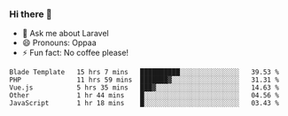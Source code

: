 ### Hi there 👋

<!--
**reubenwedson/reubenwedson** is a ✨ _special_ ✨ repository because its `README.md` (this file) appears on your GitHub profile.

Here are some ideas to get you started:

- 📫 How to reach me: 
- 🔭 I’m currently working on awesome talent app
- 🌱 I’m currently learning extreme Vue js technical stuffs
- 👯 I’m looking to collaborate on start ups challenges
- 🤔 I’m looking for help with time
-->
- 💬 Ask me about Laravel
- 😄 Pronouns: Oppaa
- ⚡ Fun fact: No coffee please!

<!--START_SECTION:waka-->
```text
Blade Template   15 hrs 7 mins   ██████████░░░░░░░░░░░░░░░   39.53 % 
PHP              11 hrs 59 mins  ███████▓░░░░░░░░░░░░░░░░░   31.31 % 
Vue.js           5 hrs 35 mins   ███▓░░░░░░░░░░░░░░░░░░░░░   14.63 % 
Other            1 hr 44 mins    █░░░░░░░░░░░░░░░░░░░░░░░░   04.56 % 
JavaScript       1 hr 18 mins    █░░░░░░░░░░░░░░░░░░░░░░░░   03.43 % 
```
<!--END_SECTION:waka-->
